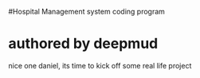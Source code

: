 #Hospital Management system coding program
# authored by deepmud
nice one daniel, its time to kick off some real life project
